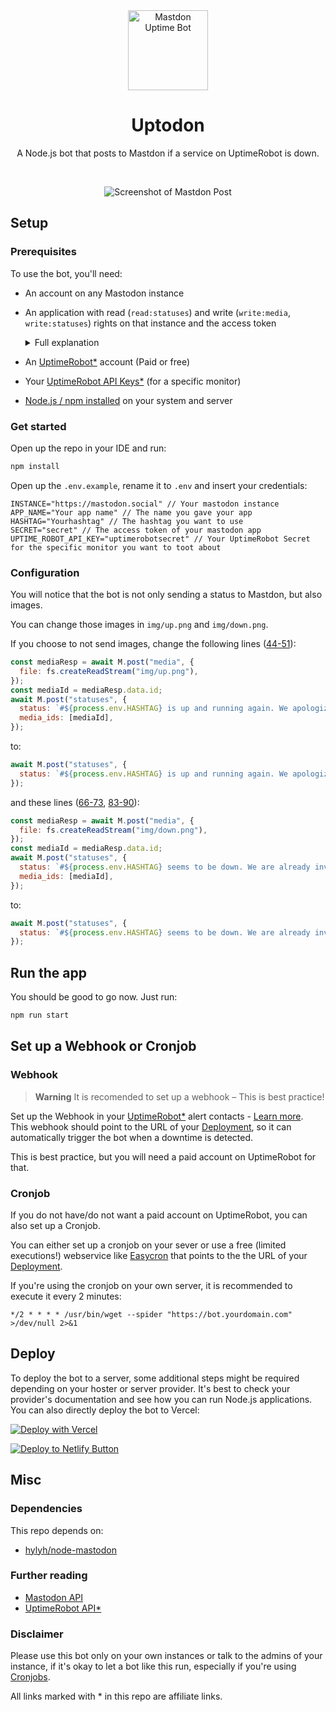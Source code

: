<div align="center">
<img src="https://user-images.githubusercontent.com/4144601/220859980-3977252f-a091-485e-ab16-bea32bc66b58.svg" alt="Mastdon Uptime Bot" width="128">

# Uptodon

A Node.js bot that posts to Mastdon if a service on UptimeRobot is down.

<br/>

![Screenshot of Mastdon Post](https://user-images.githubusercontent.com/4144601/220864964-7afcef23-950a-4f06-a15e-2fe4d3c30989.png)
</div>

## Setup 
### Prerequisites
To use the bot, you'll need:
* An account on any Mastodon instance

* An application with read (`read:statuses`) and write (`write:media`, `write:statuses`) rights on that instance and the access token
  <details><summary>Full explanation</summary>
  Go to your Mastdon Instance. Then go to Preferences -> Development -> New application -> Enter your application name and apply the following settings:<br />
  <img width="450" alt="Rights" src="https://user-images.githubusercontent.com/4144601/220865942-2530cea0-2911-4ddd-998b-f0da0cae307a.png"></details>
  
* An [UptimeRobot*](https://uptimerobot.com/?rid=b61ec8a31b3087) account (Paid or free)
* Your [UptimeRobot API Keys*](https://uptimerobot.com/api/?rid=b61ec8a31b3087) (for a specific monitor)
* [Node.js / npm installed](https://docs.npmjs.com/downloading-and-installing-node-js-and-npm) on your system and server

### Get started 
Open up the repo in your IDE and run:
````bash
npm install
````

Open up the `.env.example`, rename it to `.env` and insert your credentials:
````.env
INSTANCE="https://mastodon.social" // Your mastodon instance
APP_NAME="Your app name" // The name you gave your app
HASHTAG="Yourhashtag" // The hashtag you want to use
SECRET="secret" // The access token of your mastodon app
UPTIME_ROBOT_API_KEY="uptimerobotsecret" // Your UptimeRobot Secret for the specific monitor you want to toot about
````

### Configuration
You will notice that the bot is not only sending a status to Mastdon, but also images. 

You can change those images in `img/up.png` and `img/down.png`. 

If you choose to not send images, change the following lines ([44-51](https://github.com/JokeNetwork/mastodon-uptime-bot/blob/main/app.js#L44-L51)):
````javascript
const mediaResp = await M.post("media", {
  file: fs.createReadStream("img/up.png"),
});
const mediaId = mediaResp.data.id;
await M.post("statuses", {
  status: `#${process.env.HASHTAG} is up and running again. We apologize for any inconvenience.`,
  media_ids: [mediaId],
});
````
to:
````javascript
await M.post("statuses", {
  status: `#${process.env.HASHTAG} is up and running again. We apologize for any inconvenience.`
});
````
and these lines ([66-73](https://github.com/JokeNetwork/mastodon-uptime-bot/blob/main/app.js#L66-L73), [83-90](https://github.com/JokeNetwork/mastodon-uptime-bot/blob/main/app.js#L83-L90)):
````javascript
const mediaResp = await M.post("media", {
  file: fs.createReadStream("img/down.png"),
});
const mediaId = mediaResp.data.id;
await M.post("statuses", {
  status: `#${process.env.HASHTAG} seems to be down. We are already investigating it.`,
  media_ids: [mediaId],
});
````
to:
````javascript
await M.post("statuses", {
  status: `#${process.env.HASHTAG} seems to be down. We are already investigating it.`
});
````

## Run the app
You should be good to go now. Just run:
````bash
npm run start 
````

## Set up a Webhook or Cronjob
### Webhook
> **Warning** It is recomended to set up a webhook – This is best practice! 

Set up the Webhook in your [UptimeRobot*](https://uptimerobot.com/?rid=b61ec8a31b3087) alert contacts - [Learn more](https://blog.uptimerobot.com/web-hook-alert-contacts-new-feature/).
<br />This webhook should point to the URL of your [Deployment](#deploy), so it can automatically trigger the bot when a downtime is detected. 

This is best practice, but you will need a paid account on UptimeRobot for that. 

### Cronjob
If you do not have/do not want a paid account on UptimeRobot, you can also set up a Cronjob. 

You can either set up a cronjob on your sever or use a free (limited executions!) webservice like [Easycron](https://www.easycron.com) that points to the the URL of your [Deployment](#deploy).

If you're using the cronjob on your own server, it is recommended to execute it every 2 minutes:
````crontab
*/2 * * * * /usr/bin/wget --spider "https://bot.yourdomain.com" >/dev/null 2>&1
````

## Deploy
To deploy the bot to a server, some additional steps might be required depending on your hoster or server provider.
It's best to check your provider's documentation and see how you can run Node.js applications. 
You can also directly deploy the bot to Vercel:

[![Deploy with Vercel](https://vercel.com/button)](https://vercel.com/new/clone?repository-url=https%3A%2F%2Fgithub.com%2FJokeNetwork%2Fmastodon-uptime-bot&env=INSTANCE,APP_NAME,HASHTAG,SECRET,UPTIME_ROBOT_API_KEY&envDescription=API%20Keys%20and%20variables%20needed%20to%20deploy%20the%20bot.&envLink=https%3A%2F%2Fgithub.com%2FJokeNetwork%2Fmastodon-uptime-bot%2FREADME.md%23get-started&redirect-url=https%3A%2F%2Fgithub.com%2FJokeNetwork%2Fmastodon-uptime-bot)

[![Deploy to Netlify Button](https://www.netlify.com/img/deploy/button.svg)](https://app.netlify.com/start/deploy?repository=https://github.com/jokenetwork/mastodon-uptime-bot)

## Misc
### Dependencies
This repo depends on:
* [hylyh/node-mastodon](https://github.com/hylyh/node-mastodon)

### Further reading
* [Mastodon API](https://docs.joinmastodon.org/api/)
* [UptimeRobot API*](https://uptimerobot.com/api/?rid=b61ec8a31b3087)

### Disclaimer
Please use this bot only on your own instances or talk to the admins of your instance, if it's okay to let a bot like this run, especially if you're using [Cronjobs](#cronjob).

All links marked with * in this repo are affiliate links.
